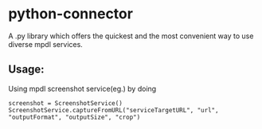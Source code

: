 python-connector
================
A .py library which offers the quickest and the most convenient way to use diverse mpdl services.


Usage:
--------------------------------
Using mpdl screenshot service(eg.) by doing
```
screenshot = ScreenshotService()
ScreenshotService.captureFromURL("serviceTargetURL", "url", "outputFormat", "outputSize", "crop")
```

